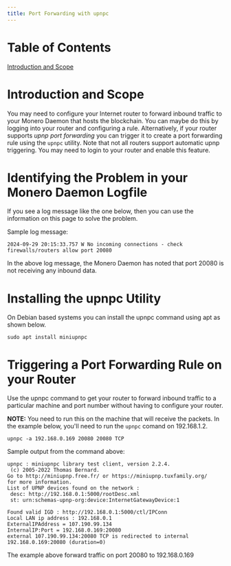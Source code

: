 ```yaml
---
title: Port Forwarding with upnpc
---
```


# Table of Contents

[Introduction and Scope](#introduction-and-scope)

# Introduction and Scope

You may need to configure your Internet router to forward inbound traffic to your Monero Daemon that hosts 
the blockchain. You can maybe do this by logging into your router and configuring a rule. Alternatively,
if your router supports *upnp port forwarding* you can trigger it to create a port forwarding rule using
the `upnpc` utility. Note that not all routers support automatic upnp triggering. You may need to login
to your router and enable this feature.

# Identifying the Problem in your Monero Daemon Logfile

If you see a log message like the one below, then you can use the information on this page to solve the problem.

Sample log message:
```
2024-09-29 20:15:33.757 W No incoming connections - check firewalls/routers allow port 20080
```
In the above log message, the Monero Daemon has noted that port 20080 is not receiving any inbound data.

# Installing the upnpc Utility

On Debian based systems you can install the upnpc command using apt as shown below.
```
sudo apt install miniupnpc
```
# Triggering a Port Forwarding Rule on your Router

Use the upnpc command to get your router to forward inbound traffic to a particular machine and port number without having to configure your router. 

**NOTE:** You need to run this on the machine that will receive the packets. In the example below, you'll need to run the `upnpc` comand on 192.168.1.2.

```
upnpc -a 192.168.0.169 20080 20080 TCP
```
Sample output from the command above:
```
upnpc : miniupnpc library test client, version 2.2.4.
 (c) 2005-2022 Thomas Bernard.
Go to http://miniupnp.free.fr/ or https://miniupnp.tuxfamily.org/
for more information.
List of UPNP devices found on the network :
 desc: http://192.168.0.1:5000/rootDesc.xml
 st: urn:schemas-upnp-org:device:InternetGatewayDevice:1

Found valid IGD : http://192.168.0.1:5000/ctl/IPConn
Local LAN ip address : 192.168.0.1
ExternalIPAddress = 107.190.99.134
InternalIP:Port = 192.168.0.169:20080
external 107.190.99.134:20080 TCP is redirected to internal 192.168.0.169:20080 (duration=0)
```

The example above forward traffic on port 20080 to 192.168.0.169




